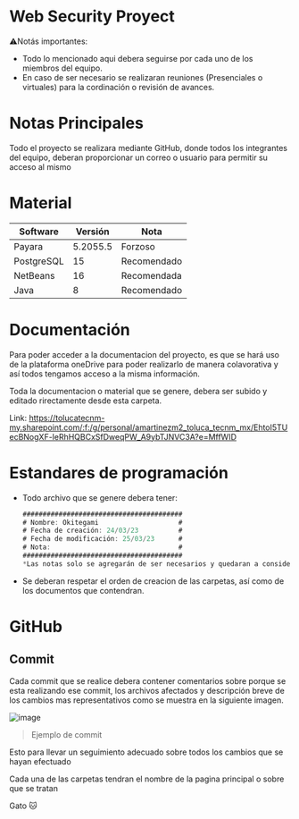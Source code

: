 # Web Security Proyect
⚠️Notás importantes:
- Todo lo mencionado aqui debera seguirse por cada uno de los miembros del equipo.
- En caso de ser necesario se realizaran reuniones (Presenciales o virtuales) para la cordinación o revisión de avances.
# Notas Principales
Todo el proyecto se realizara mediante GitHub, donde todos los integrantes del equipo, deberan proporcionar un correo o usuario para permitir su acceso al mismo
# Material
|Software|Versión |Nota|
|--------|--------|----|
|Payara|5.2055.5|Forzoso |
|PostgreSQL|15|Recomendado|
|NetBeans|16|Recomendada|
|Java|8|Recomendado|
# Documentación
Para poder acceder a la documentacion del proyecto, es que se hará uso de la plataforma oneDrive para poder realizarlo de manera colavorativa y así todos tengamos acceso a la misma información.

Toda la documentacion o material que se genere, debera ser subido y editado rirectamente desde esta carpeta.

Link: https://tolucatecnm-my.sharepoint.com/:f:/g/personal/amartinezm2_toluca_tecnm_mx/EhtoI5TUecBNogXF-leRhHQBCxSfDweqPW_A9ybTJNVC3A?e=MffWID
# Estandares de programación
- Todo archivo que se genere debera tener:
  ```java
  ########################################
  # Nombre: Okitegami                    #
  # Fecha de creación: 24/03/23          #
  # Fecha de modificación: 25/03/23      #
  # Nota:                                #
  ########################################
  *Las notas solo se agregarán de ser necesarios y quedaran a consideración del programador.
- Se deberan respetar el orden de creacion de las carpetas, así como de los documentos que contendran.
# GitHub
## Commit
Cada commit que se realice debera contener comentarios sobre porque se esta realizando ese commit, los archivos afectados y descripción breve de los cambios mas representativos como se muestra en la siguiente imagen.

![image](https://user-images.githubusercontent.com/90920831/214940383-8d3f3bd3-388a-4b79-8075-3d42fd7ef8d8.png)
>Ejemplo de commit

Esto para llevar un seguimiento adecuado sobre todos los cambios que se hayan efectuado

Cada una de las carpetas tendran el nombre de la pagina principal o sobre que se tratan

Gato 🐱 
